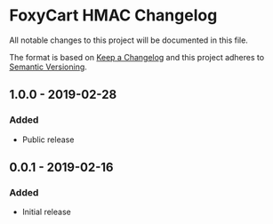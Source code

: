 # FoxyCart HMAC Changelog

All notable changes to this project will be documented in this file.

The format is based on [Keep a Changelog](http://keepachangelog.com/) and this project adheres to [Semantic Versioning](http://semver.org/).

## 1.0.0 - 2019-02-28
### Added
- Public release

## 0.0.1 - 2019-02-16
### Added
- Initial release

